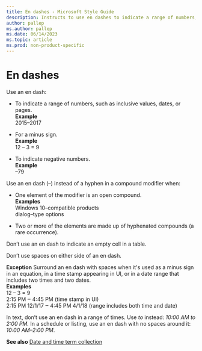 ```yaml
---
title: En dashes - Microsoft Style Guide
description: Instructs to use en dashes to indicate a range of numbers, such as inclusive values, dates, or pages.
author: pallep
ms.author: pallep
ms.date: 06/14/2023
ms.topic: article
ms.prod: non-product-specific
---
```


# En dashes

Use an en dash:

  - To indicate a range of numbers, such as inclusive values, dates, or pages.  
**Example**  
2015–2017
    
  - For a minus sign.  
**Example**  
12 – 3 = 9
    
  - To indicate negative numbers.  
**Example**  
–79

Use an en dash (–) instead of a hyphen in a compound modifier when:

  - One element of the modifier is an open compound.  
**Examples**  
Windows 10–compatible products   
dialog–type options
    
  - Two or more of the elements are made up of hyphenated compounds (a rare occurrence). 

Don’t use an en dash to indicate an empty cell in a table.

Don’t use spaces on either side of an en dash. 

**Exception** Surround an en dash with spaces when it's used as a minus sign in an equation, in a time stamp appearing in UI, or in a date range that includes two times and two dates.  
**Examples**  
12 – 3 = 9   
2:15 PM ‒ 4:45 PM (time stamp in UI)  
2:15 PM 12/1/17 ‒ 4:45 PM 4/1/18 (range includes both time and date)

In text, don’t use an en dash in a range of times. Use *to* instead: *10:00 AM to 2:00 PM.* In a schedule or listing, use an en dash with no spaces around it: *10:00 AM–2:00 PM*. 

**See also** [Date and time term collection](~/a-z-word-list-term-collections/term-collections/date-time-terms.md)
